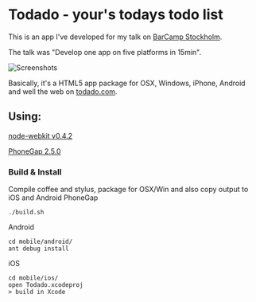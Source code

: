 # Todado - your's todays todo list

This is an app I've developed for my talk on [BarCamp Stockholm](http://barcampstockholm.com/).

The talk was "Develop one app on five platforms in 15min".

![Screenshots](https://raw.github.com/walm/todado/master/screenshot.jpg)

Basically, it's a HTML5 app package for OSX, Windows, iPhone, Android and well the web on [todado.com](http://todado.com).

## Using:

[node-webkit  v0.4.2](https://github.com/rogerwang/node-webkit)

[PhoneGap 2.5.0](http://phonegap.com/)


### Build & Install

Compile coffee and stylus, package for OSX/Win and also copy output to iOS and Android PhoneGap

    ./build.sh
    
Android

    cd mobile/android/
    ant debug install
    
iOS

    cd mobile/ios/
    open Todado.xcodeproj
    > build in Xcode



